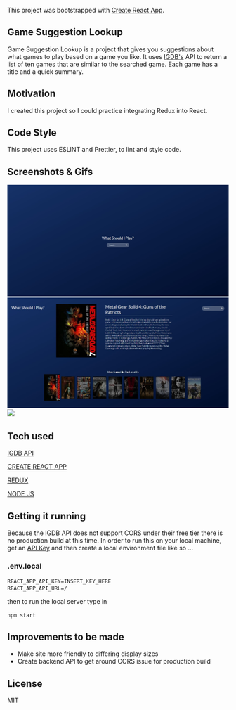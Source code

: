 This project was bootstrapped with [Create React App](https://github.com/facebook/create-react-app).

## Game Suggestion Lookup

Game Suggestion Lookup is a project that gives you suggestions about what games to play based on a game you like. It uses [IGDB's](https://api.igdb.com) API to return a list of ten games that are similar to the searched game. Each game has a title and a quick summary.

## Motivation

I created this project so I could practice integrating Redux into React.

## Code Style

This project uses ESLINT and Prettier, to lint and style code.

## Screenshots & Gifs

![](img/GameSuggestionLookupLandingPage.JPG)
![](img/GameSuggestionLookup.JPG)
![](https://media.giphy.com/media/eBeTGPitconLqcwg0k/giphy.gif)

## Tech used

[IGDB API](https://api.igdb.com)

[CREATE REACT APP](https://github.com/facebook/create-react-app)

[REDUX](https://github.com/reduxjs/redux)

[NODE JS](https://nodejs.org/en/)

## Getting it running

Because the IGDB API does not support CORS under their free tier there is no production build at this time. In order to run this on your local machine, get an [API Key](https://api.igdb.com/signup) and then create a local environment file like so ...

### .env.local

```
REACT_APP_API_KEY=INSERT_KEY_HERE
REACT_APP_API_URL=/
```

then to run the local server type in

```
npm start
```

## Improvements to be made

- Make site more friendly to differing display sizes
- Create backend API to get around CORS issue for production build

## License

MIT
